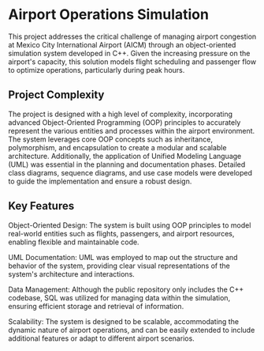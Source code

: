 # Airport Operations Simulation
This project addresses the critical challenge of managing airport congestion at Mexico City International Airport (AICM) through an object-oriented simulation system developed in C++. Given the increasing pressure on the airport's capacity, this solution models flight scheduling and passenger flow to optimize operations, particularly during peak hours.

## Project Complexity
The project is designed with a high level of complexity, incorporating advanced Object-Oriented Programming (OOP) principles to accurately represent the various entities and processes within the airport environment. The system leverages core OOP concepts such as inheritance, polymorphism, and encapsulation to create a modular and scalable architecture. Additionally, the application of Unified Modeling Language (UML) was essential in the planning and documentation phases. Detailed class diagrams, sequence diagrams, and use case models were developed to guide the implementation and ensure a robust design.

## Key Features
Object-Oriented Design: The system is built using OOP principles to model real-world entities such as flights, passengers, and airport resources, enabling flexible and maintainable code.

UML Documentation: UML was employed to map out the structure and behavior of the system, providing clear visual representations of the system's architecture and interactions.

Data Management: Although the public repository only includes the C++ codebase, SQL was utilized for managing data within the simulation, ensuring efficient storage and retrieval of information.

Scalability: The system is designed to be scalable, accommodating the dynamic nature of airport operations, and can be easily extended to include additional features or adapt to different airport scenarios.
